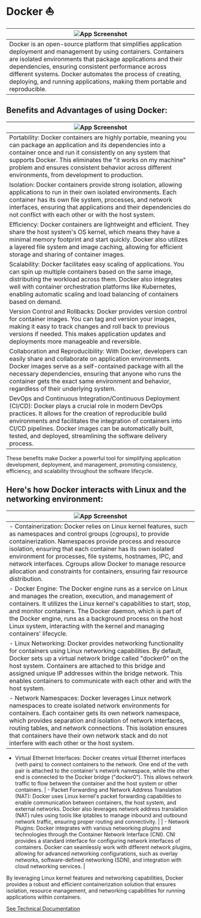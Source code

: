 # Docker ⛵

| ![App Screenshot](https://drive.google.com/uc?export=view&id=1GYOnnEnxM-GP9asH7_14axUHBzadYbaj) |
| ----------------------- |
| Docker is an open-source platform that simplifies application deployment and management by using containers. Containers are isolated environments that package applications and their dependencies, ensuring consistent performance across different systems. Docker automates the process of creating, deploying, and running applications, making them portable and reproducible. |


## Benefits and Advantages of using Docker:

| ![App Screenshot](https://drive.google.com/uc?export=view&id=1h12PjKaZs9HRJqysAmyF-f5neTii9zlY) |
| ----------------------- |
|Portability: Docker containers are highly portable, meaning you can package an application and its dependencies into a container once and run it consistently on any system that supports Docker. This eliminates the "it works on my machine" problem and ensures consistent behavior across different environments, from development to production.
| Isolation: Docker containers provide strong isolation, allowing applications to run in their own isolated environments. Each container has its own file system, processes, and network interfaces, ensuring that applications and their dependencies do not conflict with each other or with the host system. |
| Efficiency: Docker containers are lightweight and efficient. They share the host system's OS kernel, which means they have a minimal memory footprint and start quickly. Docker also utilizes a layered file system and image caching, allowing for efficient storage and sharing of container images. |
| Scalability: Docker facilitates easy scaling of applications. You can spin up multiple containers based on the same image, distributing the workload across them. Docker also integrates well with container orchestration platforms like Kubernetes, enabling automatic scaling and load balancing of containers based on demand. |
| Version Control and Rollbacks: Docker provides version control for container images. You can tag and version your images, making it easy to track changes and roll back to previous versions if needed. This makes application updates and deployments more manageable and reversible. |
| Collaboration and Reproducibility: With Docker, developers can easily share and collaborate on application environments. Docker images serve as a self-contained package with all the necessary dependencies, ensuring that anyone who runs the container gets the exact same environment and behavior, regardless of their underlying system. |
| DevOps and Continuous Integration/Continuous Deployment (CI/CD): Docker plays a crucial role in modern DevOps practices. It allows for the creation of reproducible build environments and facilitates the integration of containers into CI/CD pipelines. Docker images can be automatically built, tested, and deployed, streamlining the software delivery process. |

These benefits make Docker a powerful tool for simplifying application development, deployment, and management, promoting consistency, efficiency, and scalability throughout the software lifecycle.


## Here's how Docker interacts with Linux and the networking environment:
| ![App Screenshot](https://drive.google.com/uc?export=view&id=1AxGl7IbhOdY-JkdKLcSyiOy65BGxYatU) |
| ----------------------- |
| - Containerization: Docker relies on Linux kernel features, such as namespaces and control groups (cgroups), to provide containerization. Namespaces provide process and resource isolation, ensuring that each container has its own isolated environment for processes, file systems, hostnames, IPC, and network interfaces. Cgroups allow Docker to manage resource allocation and constraints for containers, ensuring fair resource distribution. |
| - Docker Engine: The Docker engine runs as a service on Linux and manages the creation, execution, and management of containers. It utilizes the Linux kernel's capabilities to start, stop, and monitor containers. The Docker daemon, which is part of the Docker engine, runs as a background process on the host Linux system, interacting with the kernel and managing containers' lifecycle. |
| - Linux Networking: Docker provides networking functionality for containers using Linux networking capabilities. By default, Docker sets up a virtual network bridge called "docker0" on the host system. Containers are attached to this bridge and assigned unique IP addresses within the bridge network. This enables containers to communicate with each other and with the host system.|
| - Network Namespaces: Docker leverages Linux network namespaces to create isolated network environments for containers. Each container gets its own network namespace, which provides separation and isolation of network interfaces, routing tables, and network connections. This isolation ensures that containers have their own network stack and do not interfere with each other or the host system. |
- Virtual Ethernet Interfaces: Docker creates virtual Ethernet interfaces (veth pairs) to connect containers to the network. One end of the veth pair is attached to the container's network namespace, while the other end is connected to the Docker bridge ("docker0"). This allows network traffic to flow between the container and the host system or other containers.
| - Packet Forwarding and Network Address Translation (NAT): Docker uses Linux kernel's packet forwarding capabilities to enable communication between containers, the host system, and external networks. Docker also leverages network address translation (NAT) rules using tools like iptables to manage inbound and outbound network traffic, ensuring proper routing and connectivity. |
| - Network Plugins: Docker integrates with various networking plugins and technologies through the Container Network Interface (CNI). CNI provides a standard interface for configuring network interfaces of containers. Docker can seamlessly work with different network plugins, allowing for advanced networking configurations, such as overlay networks, software-defined networking (SDN), and integration with cloud networking services. |

By leveraging Linux kernel features and networking capabilities, Docker provides a robust and efficient containerization solution that ensures isolation, resource management, and networking capabilities for running applications within containers.

[See Technical Documentation](https://tinyurl.com/dock3rtech)
